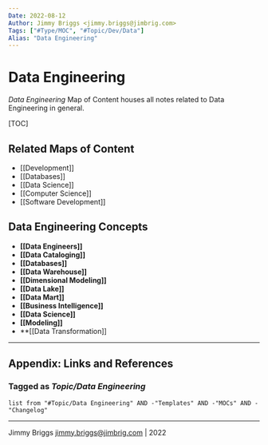 ```yaml
---
Date: 2022-08-12
Author: Jimmy Briggs <jimmy.briggs@jimbrig.com>
Tags: ["#Type/MOC", "#Topic/Dev/Data"]
Alias: "Data Engineering"
---
```


# Data Engineering

*Data Engineering* Map of Content houses all notes related to Data Engineering in general.

[TOC]

## Related Maps of Content

- [[Development]]
- [[Databases]]
- [[Data Science]]
- [[Computer Science]]
- [[Software Development]]

## Data Engineering Concepts

- **[[Data Engineers]]**
- **[[Data Cataloging]]**
- **[[Databases]]**
- **[[Data Warehouse]]**
- **[[Dimensional Modeling]]**
- **[[Data Lake]]**
- **[[Data Mart]]**
- **[[Business Intelligence]]**
- **[[Data Science]]**
- **[[Modeling]]**
- **[[Data Transformation]]


***

## Appendix: Links and References

### Tagged as *Topic/Data Engineering*

```dataview
list from "#Topic/Data Engineering" AND -"Templates" AND -"MOCs" AND -"Changelog"
```

***

Jimmy Briggs <jimmy.briggs@jimbrig.com> | 2022




